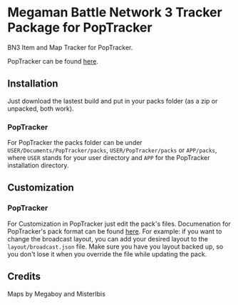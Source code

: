 # Megaman Battle Network 3 Tracker Package for PopTracker

BN3 Item and Map Tracker for PopTracker.

PopTracker can be found [here](https://github.com/black-sliver/PopTracker/releases).


## Installation

Just download the lastest build and put in your packs folder (as a zip or unpacked, both work).

### PopTracker

For PopTracker the packs folder can be under `USER/Documents/PopTracker/packs`, `USER/PopTracker/packs` or `APP/packs`, where `USER` stands for your user directory and `APP` for the PopTracker installation directory.

## Customization

### PopTracker

For Customization in PopTracker just edit the pack's files. Documenation for PopTracker's pack format can be found [here](https://github.com/black-sliver/PopTracker/blob/master/doc/PACKS.md).
For example: if you want to change the broadcast layout, you can add your desired layout to the `layout/broadcast.json` file.
Make sure you have you layout backed up, so you don't lose it when you override the file while updating the pack.

## Credits

Maps by Megaboy and MisterIbis
